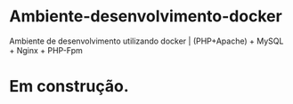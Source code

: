 Ambiente-desenvolvimento-docker
===================
Ambiente de desenvolvimento utilizando docker | (PHP+Apache) + MySQL + Nginx + PHP-Fpm

Em construção.
============
